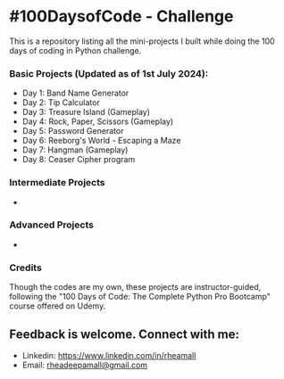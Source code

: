 # #100DaysofCode - Challenge
This is a repository listing all the mini-projects I built while doing the 100 days of coding in Python challenge.

### Basic Projects (Updated as of 1st July 2024):
  - Day 1: Band Name Generator
  - Day 2: Tip Calculator
  - Day 3: Treasure Island (Gameplay)
  - Day 4: Rock, Paper, Scissors (Gameplay)
  - Day 5: Password Generator
  - Day 6: Reeborg's World - Escaping a Maze
  - Day 7: Hangman (Gameplay)
  - Day 8: Ceaser Cipher program

### Intermediate Projects
  -

### Advanced Projects
  -

### Credits
Though the codes are my own, these projects are instructor-guided, following the "100 Days of Code: The Complete Python Pro Bootcamp" course offered on Udemy.

## Feedback is welcome. Connect with me:
- Linkedin: https://www.linkedin.com/in/rheamall
- Email: rheadeepamall@gmail.com
